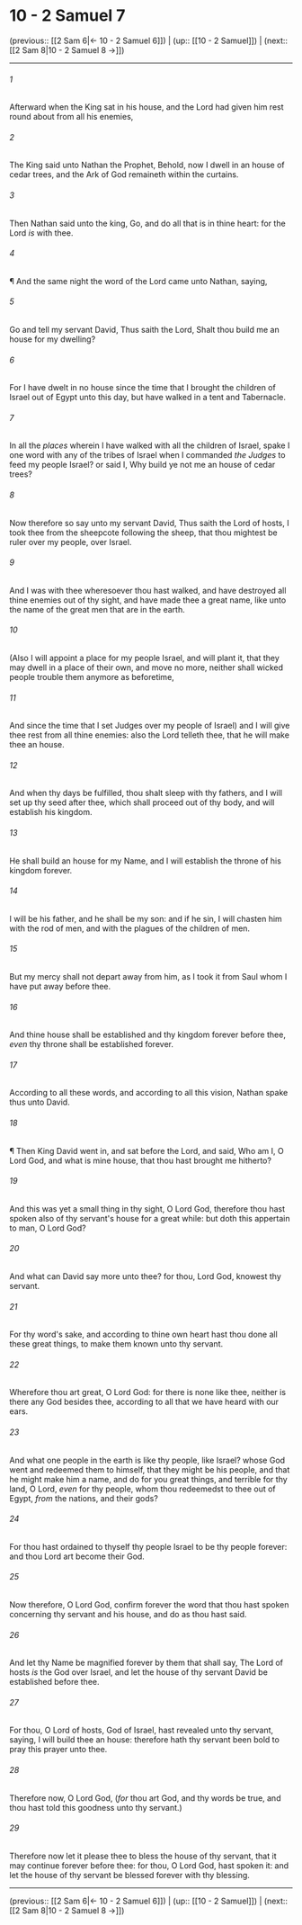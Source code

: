 # 10 - 2 Samuel 7

(previous:: [[2 Sam 6|← 10 - 2 Samuel 6]]) | (up:: [[10 - 2 Samuel]]) | (next:: [[2 Sam 8|10 - 2 Samuel 8 →]])

***


###### 1 
Afterward when the King sat in his house, and the Lord had given him rest round about from all his enemies, 

###### 2 
The King said unto Nathan the Prophet, Behold, now I dwell in an house of cedar trees, and the Ark of God remaineth within the curtains. 

###### 3 
Then Nathan said unto the king, Go, and do all that is in thine heart: for the Lord _is_ with thee. 

###### 4 
¶ And the same night the word of the Lord came unto Nathan, saying, 

###### 5 
Go and tell my servant David, Thus saith the Lord, Shalt thou build me an house for my dwelling? 

###### 6 
For I have dwelt in no house since the time that I brought the children of Israel out of Egypt unto this day, but have walked in a tent and Tabernacle. 

###### 7 
In all the _places_ wherein I have walked with all the children of Israel, spake I one word with any of the tribes of Israel when I commanded _the Judges_ to feed my people Israel? or said I, Why build ye not me an house of cedar trees? 

###### 8 
Now therefore so say unto my servant David, Thus saith the Lord of hosts, I took thee from the sheepcote following the sheep, that thou mightest be ruler over my people, over Israel. 

###### 9 
And I was with thee wheresoever thou hast walked, and have destroyed all thine enemies out of thy sight, and have made thee a great name, like unto the name of the great men that are in the earth. 

###### 10 
(Also I will appoint a place for my people Israel, and will plant it, that they may dwell in a place of their own, and move no more, neither shall wicked people trouble them anymore as beforetime, 

###### 11 
And since the time that I set Judges over my people of Israel) and I will give thee rest from all thine enemies: also the Lord telleth thee, that he will make thee an house. 

###### 12 
And when thy days be fulfilled, thou shalt sleep with thy fathers, and I will set up thy seed after thee, which shall proceed out of thy body, and will establish his kingdom. 

###### 13 
He shall build an house for my Name, and I will establish the throne of his kingdom forever. 

###### 14 
I will be his father, and he shall be my son: and if he sin, I will chasten him with the rod of men, and with the plagues of the children of men. 

###### 15 
But my mercy shall not depart away from him, as I took it from Saul whom I have put away before thee. 

###### 16 
And thine house shall be established and thy kingdom forever before thee, _even_ thy throne shall be established forever. 

###### 17 
According to all these words, and according to all this vision, Nathan spake thus unto David. 

###### 18 
¶ Then King David went in, and sat before the Lord, and said, Who am I, O Lord God, and what is mine house, that thou hast brought me hitherto? 

###### 19 
And this was yet a small thing in thy sight, O Lord God, therefore thou hast spoken also of thy servant's house for a great while: but doth this appertain to man, O Lord God? 

###### 20 
And what can David say more unto thee? for thou, Lord God, knowest thy servant. 

###### 21 
For thy word's sake, and according to thine own heart hast thou done all these great things, to make them known unto thy servant. 

###### 22 
Wherefore thou art great, O Lord God: for there is none like thee, neither is there any God besides thee, according to all that we have heard with our ears. 

###### 23 
And what one people in the earth is like thy people, like Israel? whose God went and redeemed them to himself, that they might be his people, and that he might make him a name, and do for you great things, and terrible for thy land, O Lord, _even_ for thy people, whom thou redeemedst to thee out of Egypt, _from_ the nations, and their gods? 

###### 24 
For thou hast ordained to thyself thy people Israel to be thy people forever: and thou Lord art become their God. 

###### 25 
Now therefore, O Lord God, confirm forever the word that thou hast spoken concerning thy servant and his house, and do as thou hast said. 

###### 26 
And let thy Name be magnified forever by them that shall say, The Lord of hosts _is_ the God over Israel, and let the house of thy servant David be established before thee. 

###### 27 
For thou, O Lord of hosts, God of Israel, hast revealed unto thy servant, saying, I will build thee an house: therefore hath thy servant been bold to pray this prayer unto thee. 

###### 28 
Therefore now, O Lord God, (_for_ thou art God, and thy words be true, and thou hast told this goodness unto thy servant.) 

###### 29 
Therefore now let it please thee to bless the house of thy servant, that it may continue forever before thee: for thou, O Lord God, hast spoken it: and let the house of thy servant be blessed forever with thy blessing.

***

(previous:: [[2 Sam 6|← 10 - 2 Samuel 6]]) | (up:: [[10 - 2 Samuel]]) | (next:: [[2 Sam 8|10 - 2 Samuel 8 →]])
